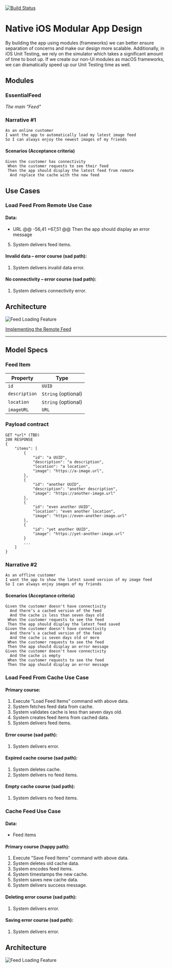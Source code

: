 [![Build Status](https://travis-ci.com/froggomad/Modular-Design.svg?branch=main)](https://travis-ci.com/froggomad/Modular-Design)
# Native iOS Modular App Design

By building the app using modules (frameworks) we can better ensure separation of concerns and make our design more scalable. Additionally, in iOS Unit Testing, we rely on the simulator which takes a significant amount of time to boot up. If we create our non-UI modules as macOS frameworks, we can dramatically speed up our Unit Testing time as well.

## Modules

### EssentialFeed
<i>The main "Feed"</i>

### Narrative #1

```
As an online customer
I want the app to automatically load my latest image feed
So I can always enjoy the newest images of my friends
```

#### Scenarios (Acceptance criteria)

```
Given the customer has connectivity
 When the customer requests to see their feed
 Then the app should display the latest feed from remote
  And replace the cache with the new feed
```

## Use Cases

### Load Feed From Remote Use Case

#### Data:
- URL
	@@ -56,41 +67,51 @@ Then the app should display an error message
5. System delivers feed items.

#### Invalid data – error course (sad path):
1. System delivers invalid data error.

#### No connectivity – error course (sad path):
1. System delivers connectivity error.

## Architecture
![Feed Loading Feature](https://user-images.githubusercontent.com/28037692/120128945-ef00ad00-c177-11eb-95f4-02eb7fa0adbb.png)

[Implementing the Remote Feed](https://github.com/essentialdevelopercom/ios-lead-essentials-feed-api-challenge/pull/237/commits/91b2e076e1a35982e39daad983dc854f38135801)
<hr>

## Model Specs
### Feed Item
| Property      | Type                |
|---------------|---------------------|
| `id`          | `UUID`              |
| `description` | `String` (optional) |
| `location`    | `String` (optional) |
| `imageURL`    | `URL`               |

### Payload contract
```
GET *url* (TBD)
200 RESPONSE
{
	"items": [
		{
			"id": "a UUID",
			"description": "a description",
			"location": "a location",
			"image": "https://a-image.url",
		},
		{
			"id": "another UUID",
			"description": "another description",
			"image": "https://another-image.url"
		},
		{
			"id": "even another UUID",
			"location": "even another location",
			"image": "https://even-another-image.url"
		},
		{
			"id": "yet another UUID",
			"image": "https://yet-another-image.url"
		}
		...
	]
}
```

### Narrative #2

```
As an offline customer
I want the app to show the latest saved version of my image feed
So I can always enjoy images of my friends
```

#### Scenarios (Acceptance criteria)

```
Given the customer doesn't have connectivity
  And there’s a cached version of the feed
  And the cache is less than seven days old
 When the customer requests to see the feed
 Then the app should display the latest feed saved
Given the customer doesn't have connectivity
  And there’s a cached version of the feed
  And the cache is seven days old or more
 When the customer requests to see the feed
 Then the app should display an error message
Given the customer doesn't have connectivity
  And the cache is empty
 When the customer requests to see the feed
 Then the app should display an error message
```
### Load Feed From Cache Use Case

#### Primary course:
1. Execute "Load Feed Items" command with above data.
2. System fetches feed data from cache.
3. System validates cache is less than seven days old.
4. System creates feed items from cached data.
5. System delivers feed items.

#### Error course (sad path):
1. System delivers error.

#### Expired cache course (sad path): 
1. System deletes cache.
2. System delivers no feed items.

#### Empty cache course (sad path): 
1. System delivers no feed items.


### Cache Feed Use Case

#### Data:
- Feed items

#### Primary course (happy path):
1. Execute "Save Feed Items" command with above data.
2. System deletes old cache data.
3. System encodes feed items.
4. System timestamps the new cache.
5. System saves new cache data.
6. System delivers success message.

#### Deleting error course (sad path):
1. System delivers error.

#### Saving error course (sad path):
1. System delivers error.

## Architecture
![Feed Loading Feature](https://user-images.githubusercontent.com/28037692/120128945-ef00ad00-c177-11eb-95f4-02eb7fa0adbb.png)
